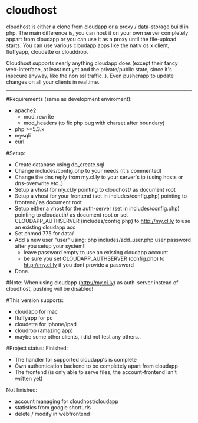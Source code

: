 # cloudhost

cloudhost is either a clone from cloudapp or a proxy / data-storage build in php.
The main difference is, you can host it on your own server completely appart from cloudapp or you can use it as a proxy until the file-upload starts.
You can use various cloudapp apps like the nativ os x client, fluffyapp, cloudette or clouddrop.

Cloudhost supports nearly anything cloudapp does (except their fancy web-interface, at least not yet and the private/public state, since it's insecure anyway, like the non ssl traffic..). Even pusherapp to update changes on all your clients in realtime.

----------

#Requirements (same as development enviroment):

- apache2
  - mod_rewrite
  - mod_headers (to fix php bug with charset after boundary) 
- php >=5.3.x
- mysqli
- curl

#Setup:
- Create database using db_create.sql
- Change includes/config.php to your needs (it's commented)
- Change the dns reply from my.cl.ly to your server's ip (using hosts or dns-overwrite etc..)
- Setup a vhost for my.cl.ly pointing to cloudhost/ as document root
- Setup a vhost for your frontend (set in includes/config.php) pointing to frontend/ as document root
- Setup either a vhost for the auth-server (set in includes/config.php) pointing to cloudauth/ as document root or set CLOUDAPP_AUTHSERVER (includes/config.php) to http://my.cl.ly to use an existing cloudapp acc
- Set chmod 775 for data/
- Add a new user "user" using: php includes/add_user.php user password after you setup your system!!
  - leave password empty to use an existing cloudapp account
  - be sure you set CLOUDAPP_AUTHSERVER (config.php) to http://my.cl.ly if you dont provide a password
- Done.
 
#Note:
When using cloudapp (http://my.cl.ly) as auth-server instead of cloudhost, pushing will be disabled!

#This version supports:
- cloudapp for mac
- fluffyapp for pc
- cloudette for iphone/ipad
- cloudrop (amazing app)
- maybe some other clients, i did not test any others..

#Project status:
Finished:
  - The handler for supported cloudapp's is complete
  - Own authentication backend to be completely apart from cloudapp
  - The frontend (is only able to serve files, the account-frontend isn't written yet)
  

Not finished: 
  - account managing for cloudhost/cloudapp
  - statistics from google shorturls  
  - delete / modify in webfrontend
  




